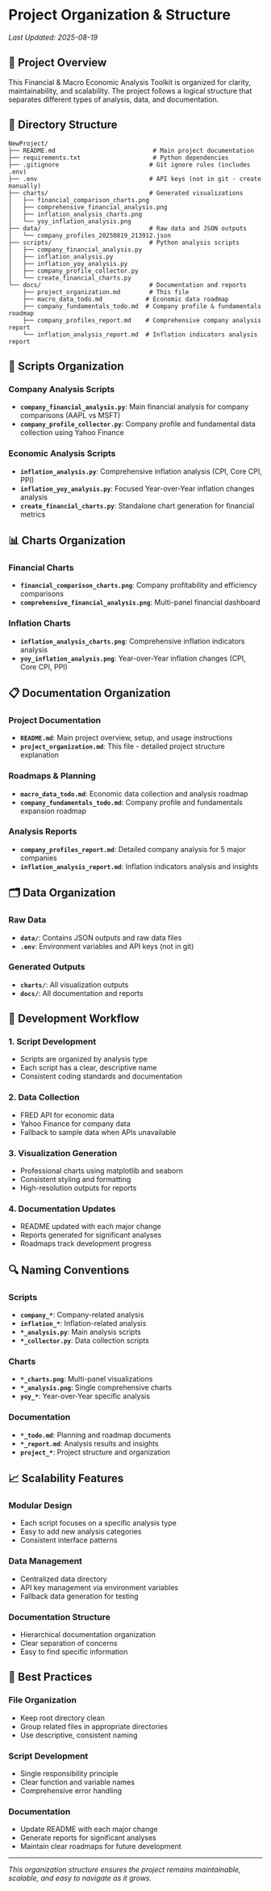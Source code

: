 # Project Organization & Structure

*Last Updated: 2025-08-19*

## 🎯 **Project Overview**

This Financial & Macro Economic Analysis Toolkit is organized for clarity, maintainability, and scalability. The project follows a logical structure that separates different types of analysis, data, and documentation.

## 📁 **Directory Structure**

```
NewProject/
├── README.md                           # Main project documentation
├── requirements.txt                    # Python dependencies
├── .gitignore                         # Git ignore rules (includes .env)
├── .env                               # API keys (not in git - create manually)
├── charts/                            # Generated visualizations
│   ├── financial_comparison_charts.png
│   ├── comprehensive_financial_analysis.png
│   ├── inflation_analysis_charts.png
│   └── yoy_inflation_analysis.png
├── data/                              # Raw data and JSON outputs
│   └── company_profiles_20250819_213912.json
├── scripts/                           # Python analysis scripts
│   ├── company_financial_analysis.py
│   ├── inflation_analysis.py
│   ├── inflation_yoy_analysis.py
│   ├── company_profile_collector.py
│   └── create_financial_charts.py
└── docs/                              # Documentation and reports
    ├── project_organization.md        # This file
    ├── macro_data_todo.md            # Economic data roadmap
    ├── company_fundamentals_todo.md  # Company profile & fundamentals roadmap
    ├── company_profiles_report.md    # Comprehensive company analysis report
    └── inflation_analysis_report.md  # Inflation indicators analysis report
```

## 🔧 **Scripts Organization**

### **Company Analysis Scripts**
- **`company_financial_analysis.py`**: Main financial analysis for company comparisons (AAPL vs MSFT)
- **`company_profile_collector.py`**: Company profile and fundamental data collection using Yahoo Finance

### **Economic Analysis Scripts**
- **`inflation_analysis.py`**: Comprehensive inflation analysis (CPI, Core CPI, PPI)
- **`inflation_yoy_analysis.py`**: Focused Year-over-Year inflation changes analysis
- **`create_financial_charts.py`**: Standalone chart generation for financial metrics

## 📊 **Charts Organization**

### **Financial Charts**
- **`financial_comparison_charts.png`**: Company profitability and efficiency comparisons
- **`comprehensive_financial_analysis.png`**: Multi-panel financial dashboard

### **Inflation Charts**
- **`inflation_analysis_charts.png`**: Comprehensive inflation indicators analysis
- **`yoy_inflation_analysis.png`**: Year-over-Year inflation changes (CPI, Core CPI, PPI)

## 📋 **Documentation Organization**

### **Project Documentation**
- **`README.md`**: Main project overview, setup, and usage instructions
- **`project_organization.md`**: This file - detailed project structure explanation

### **Roadmaps & Planning**
- **`macro_data_todo.md`**: Economic data collection and analysis roadmap
- **`company_fundamentals_todo.md`**: Company profile and fundamentals expansion roadmap

### **Analysis Reports**
- **`company_profiles_report.md`**: Detailed company analysis for 5 major companies
- **`inflation_analysis_report.md`**: Inflation indicators analysis and insights

## 🗂️ **Data Organization**

### **Raw Data**
- **`data/`**: Contains JSON outputs and raw data files
- **`.env`**: Environment variables and API keys (not in git)

### **Generated Outputs**
- **`charts/`**: All visualization outputs
- **`docs/`**: All documentation and reports

## 🚀 **Development Workflow**

### **1. Script Development**
- Scripts are organized by analysis type
- Each script has a clear, descriptive name
- Consistent coding standards and documentation

### **2. Data Collection**
- FRED API for economic data
- Yahoo Finance for company data
- Fallback to sample data when APIs unavailable

### **3. Visualization Generation**
- Professional charts using matplotlib and seaborn
- Consistent styling and formatting
- High-resolution outputs for reports

### **4. Documentation Updates**
- README updated with each major change
- Reports generated for significant analyses
- Roadmaps track development progress

## 🔍 **Naming Conventions**

### **Scripts**
- **`company_*`**: Company-related analysis
- **`inflation_*`**: Inflation-related analysis
- **`*_analysis.py`**: Main analysis scripts
- **`*_collector.py`**: Data collection scripts

### **Charts**
- **`*_charts.png`**: Multi-panel visualizations
- **`*_analysis.png`**: Single comprehensive charts
- **`yoy_*`**: Year-over-Year specific analysis

### **Documentation**
- **`*_todo.md`**: Planning and roadmap documents
- **`*_report.md`**: Analysis results and insights
- **`project_*`**: Project structure and organization

## 📈 **Scalability Features**

### **Modular Design**
- Each script focuses on a specific analysis type
- Easy to add new analysis categories
- Consistent interface patterns

### **Data Management**
- Centralized data directory
- API key management via environment variables
- Fallback data generation for testing

### **Documentation Structure**
- Hierarchical documentation organization
- Clear separation of concerns
- Easy to find specific information

## 🎯 **Best Practices**

### **File Organization**
- Keep root directory clean
- Group related files in appropriate directories
- Use descriptive, consistent naming

### **Script Development**
- Single responsibility principle
- Clear function and variable names
- Comprehensive error handling

### **Documentation**
- Update README with each major change
- Generate reports for significant analyses
- Maintain clear roadmaps for future development

---

*This organization structure ensures the project remains maintainable, scalable, and easy to navigate as it grows.*
